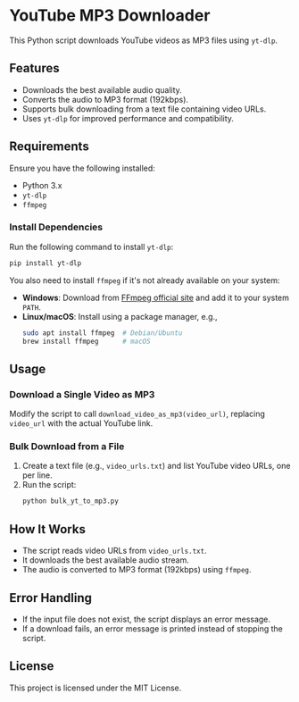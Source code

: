 # YouTube MP3 Downloader

This Python script downloads YouTube videos as MP3 files using `yt-dlp`.

## Features
- Downloads the best available audio quality.
- Converts the audio to MP3 format (192kbps).
- Supports bulk downloading from a text file containing video URLs.
- Uses `yt-dlp` for improved performance and compatibility.

## Requirements
Ensure you have the following installed:
- Python 3.x
- `yt-dlp`
- `ffmpeg`

### Install Dependencies
Run the following command to install `yt-dlp`:
```sh
pip install yt-dlp
```

You also need to install `ffmpeg` if it's not already available on your system:
- **Windows**: Download from [FFmpeg official site](https://ffmpeg.org/download.html) and add it to your system `PATH`.
- **Linux/macOS**: Install using a package manager, e.g.,
  ```sh
  sudo apt install ffmpeg  # Debian/Ubuntu
  brew install ffmpeg      # macOS
  ```

## Usage
### Download a Single Video as MP3
Modify the script to call `download_video_as_mp3(video_url)`, replacing `video_url` with the actual YouTube link.

### Bulk Download from a File
1. Create a text file (e.g., `video_urls.txt`) and list YouTube video URLs, one per line.
2. Run the script:
   ```sh
   python bulk_yt_to_mp3.py
   ```

## How It Works
- The script reads video URLs from `video_urls.txt`.
- It downloads the best available audio stream.
- The audio is converted to MP3 format (192kbps) using `ffmpeg`.

## Error Handling
- If the input file does not exist, the script displays an error message.
- If a download fails, an error message is printed instead of stopping the script.

## License
This project is licensed under the MIT License.